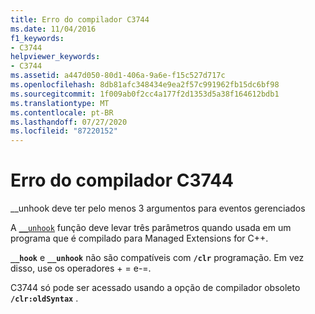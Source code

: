 ```yaml
---
title: Erro do compilador C3744
ms.date: 11/04/2016
f1_keywords:
- C3744
helpviewer_keywords:
- C3744
ms.assetid: a447d050-80d1-406a-9a6e-f15c527d717c
ms.openlocfilehash: 8db81afc348434e9ea2f57c991962fb15dc6bf98
ms.sourcegitcommit: 1f009ab0f2cc4a177f2d1353d5a38f164612bdb1
ms.translationtype: MT
ms.contentlocale: pt-BR
ms.lasthandoff: 07/27/2020
ms.locfileid: "87220152"
---
```

# <a name="compiler-error-c3744"></a>Erro do compilador C3744

__unhook deve ter pelo menos 3 argumentos para eventos gerenciados

A [`__unhook`](../../cpp/unhook.md) função deve levar três parâmetros quando usada em um programa que é compilado para Managed Extensions for C++.

**`__hook`** e **`__unhook`** não são compatíveis com **`/clr`** programação. Em vez disso, use os operadores + = e-=.

C3744 só pode ser acessado usando a opção de compilador obsoleto **`/clr:oldSyntax`** .
